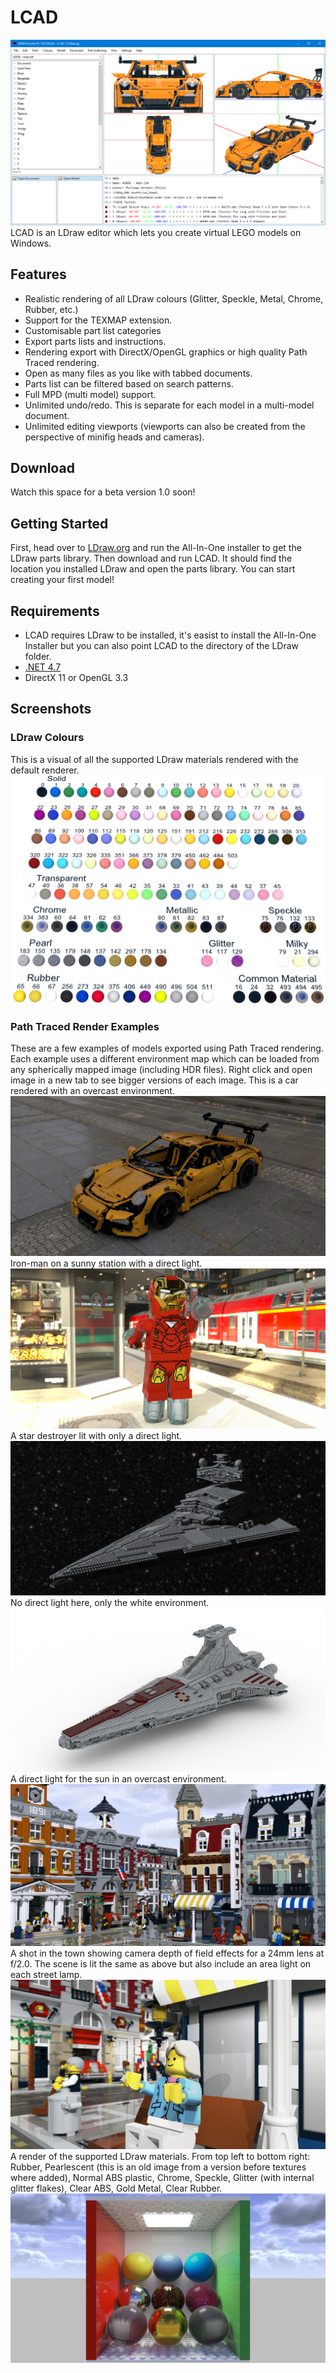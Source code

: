# LCAD
![Main Window](main.png "Main Window")
LCAD is an LDraw editor which lets you create virtual LEGO models on Windows.

## Features
- Realistic rendering of all LDraw colours (Glitter, Speckle, Metal, Chrome, Rubber, etc.)
- Support for the TEXMAP extension.
- Customisable part list categories
- Export parts lists and instructions.
- Rendering export with DirectX/OpenGL graphics or high quality Path Traced rendering.
- Open as many files as you like with tabbed documents.
- Parts list can be filtered based on search patterns.
- Full MPD (multi model) support.
- Unlimited undo/redo. This is separate for each model in a multi-model document.
- Unlimited editing viewports (viewports can also be created from the perspective of minifig heads and cameras).

## Download
Watch this space for a beta version 1.0 soon!

## Getting Started
First, head over to [LDraw.org](http://www.ldraw.org/) and run the All-In-One installer to get the LDraw parts library.
Then download and run LCAD. It should find the location you installed LDraw and open the parts library. You can start creating your first model!

## Requirements
- LCAD requires LDraw to be installed, it's easist to install the All-In-One Installer but you can also point LCAD to the directory of the LDraw folder.
- [.NET 4.7](https://www.microsoft.com/en-us/download/details.aspx?id=55170)
- DirectX 11 or OpenGL 3.3

## Screenshots
### LDraw Colours
This is a visual of all the supported LDraw materials rendered with the default renderer.
![](colours.png)
### Path Traced Render Examples
These are a few examples of models exported using Path Traced rendering. Each example uses a different environment map which can be loaded from any spherically mapped image (including HDR files). Right click and open image in a new tab to see bigger versions of each image.
This is a car rendered with an overcast environment.
![](42056.png)
Iron-man on a sunny station with a direct light.
![](ironman.png)
A star destroyer lit with only a direct light.
![](ISD.png)
No direct light here, only the white environment.
![](venator.png)
A direct light for the sun in an overcast environment.
![](town.png)
A shot in the town showing camera depth of field effects for a 24mm lens at f/2.0. The scene is lit the same as above but also include an area light on each street lamp.
![](dof.png)
A render of the supported LDraw materials. From top left to bottom right: Rubber, Pearlescent (this is an old image from a version before textures where added), Normal ABS plastic, Chrome, Speckle, Glitter (with internal glitter flakes), Clear ABS, Gold Metal, Clear Rubber.
![](cornell.png)
